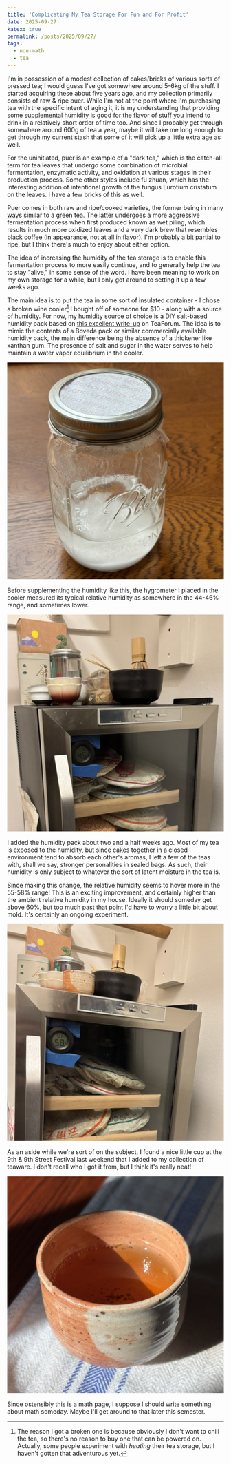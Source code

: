 ```yaml
---
title: 'Complicating My Tea Storage For Fun and For Profit'
date: 2025-09-27
katex: true
permalink: /posts/2025/09/27/
tags:
  - non-math
  - tea
---
```


I'm in possession of a modest collection of cakes/bricks of various sorts of pressed tea; I would guess I've got somewhere around 5-6kg of the stuff.
I started acquiring these about five years ago, and my collection primarily consists of raw & ripe puer.
While I'm not at the point where I'm purchasing tea with the specific intent of aging it, it is my understanding that providing some supplemental humidity is good for the flavor of stuff you intend to drink in a relatively short order of time too.
And since I probably get through somewhere around 600g of tea a year, maybe it will take me long enough to get through my current stash that some of it will pick up a little extra age as well.

For the uninitiated, puer is an example of a "dark tea," which is the catch-all term for tea leaves that undergo some combination of microbial fermentation, enzymatic activity, and oxidation at various stages in their production process.
Some other styles include fu zhuan, which has the interesting addition of intentional growth of the fungus Eurotium cristatum on the leaves.
I have a few bricks of this as well.

Puer comes in both raw and ripe/cooked varieties, the former being in many ways similar to a green tea.
The latter undergoes a more aggressive fermentation process when first produced known as wet piling, which results in much more oxidized leaves and a very dark brew that resembles black coffee (in appearance, not at all in flavor).
I'm probably a bit partial to ripe, but I think there's much to enjoy about either option.

The idea of increasing the humidity of the tea storage is to enable this fermentation process to more easily continue, and to generally help the tea to stay "alive," in some sense of the word.
I have been meaning to work on my own storage for a while, but I only got around to setting it up a few weeks ago.

The main idea is to put the tea in some sort of insulated container - I chose a broken wine cooler[^1] I bought off of someone for $10 - along with a source of humidity.
For now, my humidity source of choice is a DIY salt-based humidity pack based on [this excellent write-up](https://www.teaforum.org/viewtopic.php?f=63&t=177) on TeaForum.
The idea is to mimic the contents of a Boveda pack or similar commercially available humidity pack, the main difference being the absence of a thickener like xanthan gum.
The presence of salt and sugar in the water serves to help maintain a water vapor equilibrium in the cooler.

![the DIY humidity pack](../images/bp1_4.JPEG)

Before supplementing the humidity like this, the hygrometer I placed in the cooler measured its typical relative humidity as somewhere in the 44-46% range, and sometimes lower.

![tea storage before the humidity pack was added](../images/bp1_3.JPEG)

I added the humidity pack about two and a half weeks ago.
Most of my tea is exposed to the humidity, but since cakes together in a closed environment tend to absorb each other's aromas, I left a few of the teas with, shall we say, stronger personalities in sealed bags.
As such, their humidity is only subject to whatever the sort of latent moisture in the tea is.

Since making this change, the relative humidity seems to hover more in the 55-58% range!
This is an exciting improvement, and certainly higher than the ambient relative humidity in my house.
Ideally it should someday get above 60%, but too much past that point I'd have to worry a little bit about mold.
It's certainly an ongoing experiment.

![the state of affairs this morning](../images/bp1_1.JPEG)

As an aside while we're sort of on the subject, I found a nice little cup at the 9th & 9th Street Festival last weekend that I added to my collection of teaware.
I don't recall who I got it from, but I think it's really neat!

![new teacup](../images/bp1_2.JPEG)

Since ostensibly this is a math page, I suppose I should write something about math someday.
Maybe I'll get around to that later this semester.

[^1]: The reason I got a broken one is because obviously I don't want to chill the tea, so there's no reason to buy one that can be powered on.
Actually, some people experiment with _heating_ their tea storage, but I haven't gotten that adventurous yet.